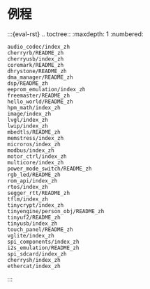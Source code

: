 # 例程

:::{eval-rst}
.. toctree::
    :maxdepth: 1
    :numbered:

    audio_codec/index_zh
    cherryrb/README_zh
    cherryusb/index_zh
    coremark/README_zh
    dhrystone/README_zh
    dma_manager/README_zh
    dsp/README_zh
    eeprom_emulation/index_zh
    freemaster/README_zh
    hello_world/README_zh
    hpm_math/index_zh
    image/index_zh
    lvgl/index_zh
    lwip/index_zh
    mbedtls/README_zh
    memstress/index_zh
    microros/index_zh
    modbus/index_zh
    motor_ctrl/index_zh
    multicore/index_zh
    power_mode_switch/README_zh
    rgb_led/README_zh
    rom_api/index_zh
    rtos/index_zh
    segger_rtt/README_zh
    tflm/index_zh
    tinycrypt/index_zh
    tinyengine/person_obj/README_zh
    tinyuf2/README_zh
    tinyusb/index_zh
    touch_panel/README_zh
    vglite/index_zh
    spi_components/index_zh
    i2s_emulation/README_zh
    spi_sdcard/index_zh
    cherrysh/index_zh
    ethercat/index_zh

:::
